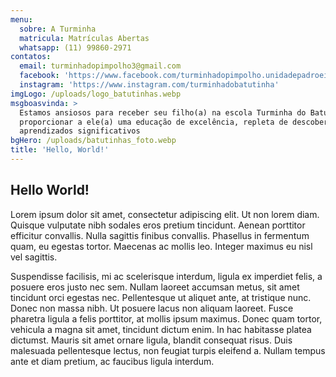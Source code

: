 ```yaml
---
menu:
  sobre: A Turminha
  matricula: Matrículas Abertas
  whatsapp: (11) 99860-2971
contatos:
  email: turminhadopimpolho3@gmail.com
  facebook: 'https://www.facebook.com/turminhadopimpolho.unidadepadroeira'
  instagram: 'https://www.instagram.com/turminhadobatutinha'
imgLogo: /uploads/logo_batutinhas.webp
msgboasvinda: >
  Estamos ansiosos para receber seu filho(a) na escola Turminha do Batutinha e
  proporcionar a ele(a) uma educação de excelência, repleta de descobertas e
  aprendizados significativos 
bgHero: /uploads/batutinhas_foto.webp
title: 'Hello, World!'
---
```



## Hello World!

Lorem ipsum dolor sit amet, consectetur adipiscing elit. Ut non lorem diam. Quisque vulputate nibh sodales eros pretium tincidunt. Aenean porttitor efficitur convallis. Nulla sagittis finibus convallis. Phasellus in fermentum quam, eu egestas tortor. Maecenas ac mollis leo. Integer maximus eu nisl vel sagittis.

Suspendisse facilisis, mi ac scelerisque interdum, ligula ex imperdiet felis, a posuere eros justo nec sem. Nullam laoreet accumsan metus, sit amet tincidunt orci egestas nec. Pellentesque ut aliquet ante, at tristique nunc. Donec non massa nibh. Ut posuere lacus non aliquam laoreet. Fusce pharetra ligula a felis porttitor, at mollis ipsum maximus. Donec quam tortor, vehicula a magna sit amet, tincidunt dictum enim. In hac habitasse platea dictumst. Mauris sit amet ornare ligula, blandit consequat risus. Duis malesuada pellentesque lectus, non feugiat turpis eleifend a. Nullam tempus ante et diam pretium, ac faucibus ligula interdum.
